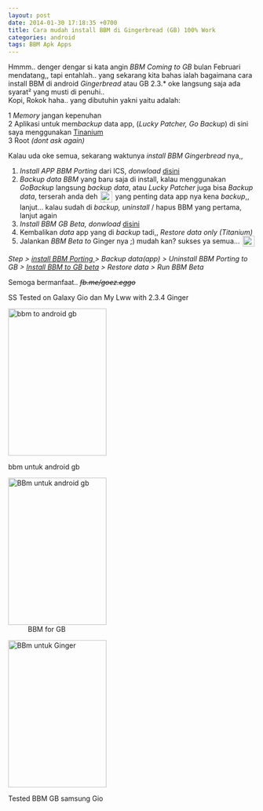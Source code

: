 ```yaml
---
layout: post
date: 2014-01-30 17:18:35 +0700
title: Cara mudah install BBM di Gingerbread (GB) 100% Work
categories: android
tags: BBM Apk Apps
---
```

<p>Hmmm.. denger dengar si kata angin <em>BBM Coming to GB</em> bulan Februari mendatang,, tapi entahlah.. yang sekarang kita bahas ialah bagaimana cara install BBM di android <em>Gingerbread</em> atau GB 2.3.* oke langsung saja ada syarat² yang musti di penuhi..<br>
Kopi, Rokok haha.. yang dibutuhin yakni yaitu adalah:</p>
<p>1 <em>Memory</em> jangan kepenuhan<br>
2 Aplikasi untuk mem<em>backup</em> data app, (<em>Lucky Patcher, Go Backup</em>) di sini saya menggunakan <a title="Titanium Backup" href="https://play.google.com/store/apps/details?id=com.keramidas.TitaniumBackup" target="_blank">Tinanium</a><br>
3 Root <em>(dont ask again)</em></p>
<p>Kalau uda oke semua, sekarang waktunya <em>install BBM</em> <em>Gingerbread</em> nya,,</p>
<ol>
<li><em>Install APP BBM Porting</em> dari ICS, <em>donwload</em> <a title="BBM ICS Port to GB" href="http://ciut.cf/bbmtogb" target="_blank">disini<br>
</a></li>
<li><em>Backup data BBM</em> yang baru saja di install, kalau menggunakan <em>GoBackup</em> langsung <em>backup data</em>, atau <em>Lucky Patcher</em> juga bisa <em>Backup data</em>, terserah anda deh <img src="https://eggoez.bitbucket.io/wp-content/emojione/png/1f643.png" alt=":)" class="emojione" style="font-size:inherit;height:3ex;width:3.1ex;min-height:20px;min-width:20px;display:inline-block;margin:-.2ex .15em .2ex;line-height:normal;vertical-align:middle"> yang penting data app nya kena <em>backup</em>,, lanjut… kalau sudah di <em>backup, uninstall</em> / hapus BBM yang pertama, lanjut again</li>
<li><em>Install BBM GB Beta, donwload</em> <a title="BBM BETA to GB" href="http://ciut.cf/bbmgbbeta" target="_blank">disini</a></li>
<li>Kembalikan <em>data</em> app yang di<em> backup</em> tadi,, <em>Restore data only (Titanium)</em></li>
<li>Jalankan <em>BBM Beta to</em> Ginger nya ;) mudah kan? sukses ya semua… <img src="https://eggoez.bitbucket.io/wp-content/emojione/png/1f643.png" alt=":)" class="emojione" style="font-size:inherit;height:3ex;width:3.1ex;min-height:20px;min-width:20px;display:inline-block;margin:-.2ex .15em .2ex;line-height:normal;vertical-align:middle"></li>
</ol>
<p><em>Step &gt; <a title="BBM ICS Port to GB" href="http://ciut.cf/bbmtogb" target="_blank">install BBM Porting </a>&gt; Backup data(app) &gt; Uninstall BBM Porting to GB &gt; <a title="BBM BETA to GB" href="http://ciut.cf/bbmgbbeta" target="_blank">Install BBM to GB beta</a> &gt; Restore data &gt; Run BBM Beta</em></p>
<p>Semoga bermanfaat.. <del><em>fb.me/goez.eggo</em></del></p>
<p>SS Tested on Galaxy Gio dan My Lww with 2.3.4 Ginger</p>
<p><span id="more-1060"></span></p>
<div id="attachment_1063" style="width: 210px" class="wp-caption alignnone thumbnail"><a href="https://eggoez.bitbucket.io/wp-content/uploads/2014/01/SC20140129-202143.png" class="fancybox image"><img class="size-medium wp-image-1063" alt="bbm to android gb" src="https://eggoez.bitbucket.io/wp-content/uploads/2014/01/SC20140129-202143-200x300.png" width="200" height="300"></a><p class="wp-caption-text">bbm untuk android gb</p>
<div class="mceTemp">
<dl class="wp-caption alignnone thumbnail" id="attachment_1062" style="width: 210px;">
<dt class="wp-caption-dt"><a href="https://eggoez.bitbucket.io/wp-content/uploads/2014/01/SC20140129-202221.png" class="fancybox image"><img class="size-medium wp-image-1062" alt="BBm untuk android gb" src="https://eggoez.bitbucket.io/wp-content/uploads/2014/01/SC20140129-202221-200x300.png" width="200" height="300"></a></dt>
<dd class="wp-caption-dd">BBM for GB<p></p></dd></dl></div>
<div id="attachment_1061" style="width: 210px" class="wp-caption alignnone thumbnail"><a href="https://eggoez.bitbucket.io/wp-content/uploads/2014/01/SC20140129-202159.png" class="fancybox image"><img class="size-medium wp-image-1061" alt="BBm untuk Ginger" src="https://eggoez.bitbucket.io/wp-content/uploads/2014/01/SC20140129-202159-200x300.png" width="200" height="300"></a><p class="wp-caption-text">Tested BBM GB samsung Gio</p></div>